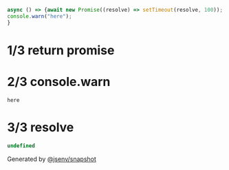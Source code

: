 ```js
async () => {await new Promise((resolve) => setTimeout(resolve, 100));
console.warn("here");
}
```

# 1/3 return promise

# 2/3 console.warn

```console
here
```

# 3/3 resolve

```js
undefined
```

Generated by [@jsenv/snapshot](https://github.com/jsenv/core/tree/main/packages/independent/snapshot)
